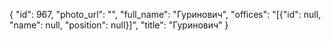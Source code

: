 {
    "id": 967,
    "photo_url": "",
    "full_name": "Гуринович",
    "offices": "[{\"id\": null, \"name\": null, \"position\": null}]",
    "title": "Гуринович"
}